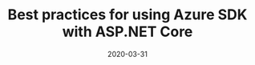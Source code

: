 ---
title: Best practices for using Azure SDK with ASP.NET Core
date: 2020-03-31
sidebar: releases_sidebar
author_github: pakrym
repository: azure/azure-sdk
---